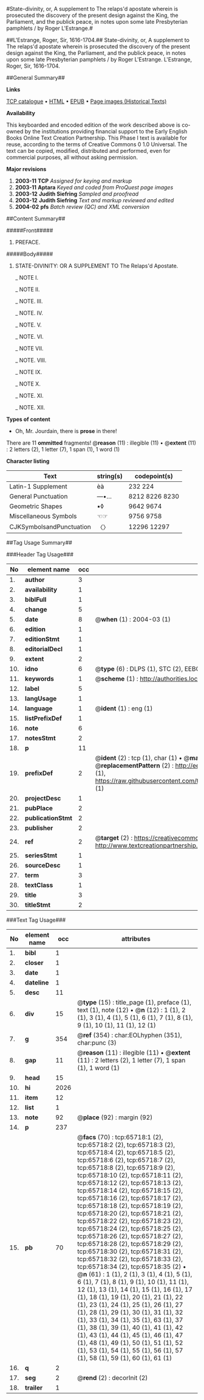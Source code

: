 #State-divinity, or, A supplement to The relaps'd apostate wherein is prosecuted the discovery of the present design against the King, the Parliament, and the publick peace, in notes upon some late Presbyterian pamphlets / by Roger L'Estrange.#

##L'Estrange, Roger, Sir, 1616-1704.##
State-divinity, or, A supplement to The relaps'd apostate wherein is prosecuted the discovery of the present design against the King, the Parliament, and the publick peace, in notes upon some late Presbyterian pamphlets / by Roger L'Estrange.
L'Estrange, Roger, Sir, 1616-1704.

##General Summary##

**Links**

[TCP catalogue](http://www.ota.ox.ac.uk/tcp/)  • 
[HTML](http://tei.it.ox.ac.uk/tcp/Texts-HTML/free/A47/A47922.html)  • 
[EPUB](http://tei.it.ox.ac.uk/tcp/Texts-EPUB/free/A47/A47922.epub) • 
[Page images (Historical Texts)](https://data.historicaltexts.jisc.ac.uk/view?pubId=eebo-12683979e&pageId=eebo-12683979e-65718-1)

**Availability**

This keyboarded and encoded edition of the
	       work described above is co-owned by the institutions
	       providing financial support to the Early English Books
	       Online Text Creation Partnership. This Phase I text is
	       available for reuse, according to the terms of Creative
	       Commons 0 1.0 Universal. The text can be copied,
	       modified, distributed and performed, even for
	       commercial purposes, all without asking permission.

**Major revisions**

1. __2003-11__ __TCP__ *Assigned for keying and markup*
1. __2003-11__ __Aptara__ *Keyed and coded from ProQuest page images*
1. __2003-12__ __Judith Siefring__ *Sampled and proofread*
1. __2003-12__ __Judith Siefring__ *Text and markup reviewed and edited*
1. __2004-02__ __pfs__ *Batch review (QC) and XML conversion*

##Content Summary##

#####Front#####

1. PREFACE.

#####Body#####

1. STATE-DIVINITY:
OR
A SUPPLEMENT
TO
The Relaps'd Apostate.

    _ NOTE I.

    _ NOTE II.

    _ NOTE. III.

    _ NOTE. IV.

    _ NOTE. V.

    _ NOTE. VI.

    _ NOTE VII.

    _ NOTE. VIII.

    _ NOTE IX.

    _ NOTE X.

    _ NOTE. XI.

    _ NOTE. XII.

**Types of content**

  * Oh, Mr. Jourdain, there is **prose** in there!

There are 11 **ommitted** fragments! 
 @__reason__ (11) : illegible (11)  •  @__extent__ (11) : 2 letters (2), 1 letter (7), 1 span (1), 1 word (1)

**Character listing**


|Text|string(s)|codepoint(s)|
|---|---|---|
|Latin-1 Supplement|èà|232 224|
|General Punctuation|—•…|8212 8226 8230|
|Geometric Shapes|▪◊|9642 9674|
|Miscellaneous Symbols|☜☞|9756 9758|
|CJKSymbolsandPunctuation|〈〉|12296 12297|

##Tag Usage Summary##

###Header Tag Usage###

|No|element name|occ|attributes|
|---|---|---|---|
|1.|__author__|3||
|2.|__availability__|1||
|3.|__biblFull__|1||
|4.|__change__|5||
|5.|__date__|8| @__when__ (1) : 2004-03 (1)|
|6.|__edition__|1||
|7.|__editionStmt__|1||
|8.|__editorialDecl__|1||
|9.|__extent__|2||
|10.|__idno__|6| @__type__ (6) : DLPS (1), STC (2), EEBO-CITATION (1), OCLC (1), VID (1)|
|11.|__keywords__|1| @__scheme__ (1) : http://authorities.loc.gov/ (1)|
|12.|__label__|5||
|13.|__langUsage__|1||
|14.|__language__|1| @__ident__ (1) : eng (1)|
|15.|__listPrefixDef__|1||
|16.|__note__|6||
|17.|__notesStmt__|2||
|18.|__p__|11||
|19.|__prefixDef__|2| @__ident__ (2) : tcp (1), char (1)  •  @__matchPattern__ (2) : ([0-9\-]+):([0-9IVX]+) (1), (.+) (1)  •  @__replacementPattern__ (2) : http://eebo.chadwyck.com/downloadtiff?vid=$1&page=$2 (1), https://raw.githubusercontent.com/textcreationpartnership/Texts/master/tcpchars.xml#$1 (1)|
|20.|__projectDesc__|1||
|21.|__pubPlace__|2||
|22.|__publicationStmt__|2||
|23.|__publisher__|2||
|24.|__ref__|2| @__target__ (2) : https://creativecommons.org/publicdomain/zero/1.0/ (1), http://www.textcreationpartnership.org/docs/. (1)|
|25.|__seriesStmt__|1||
|26.|__sourceDesc__|1||
|27.|__term__|3||
|28.|__textClass__|1||
|29.|__title__|3||
|30.|__titleStmt__|2||


###Text Tag Usage###

|No|element name|occ|attributes|
|---|---|---|---|
|1.|__bibl__|1||
|2.|__closer__|1||
|3.|__date__|1||
|4.|__dateline__|1||
|5.|__desc__|11||
|6.|__div__|15| @__type__ (15) : title_page (1), preface (1), text (1), note (12)  •  @__n__ (12) : 1 (1), 2 (1), 3 (1), 4 (1), 5 (1), 6 (1), 7 (1), 8 (1), 9 (1), 10 (1), 11 (1), 12 (1)|
|7.|__g__|354| @__ref__ (354) : char:EOLhyphen (351), char:punc (3)|
|8.|__gap__|11| @__reason__ (11) : illegible (11)  •  @__extent__ (11) : 2 letters (2), 1 letter (7), 1 span (1), 1 word (1)|
|9.|__head__|15||
|10.|__hi__|2026||
|11.|__item__|12||
|12.|__list__|1||
|13.|__note__|92| @__place__ (92) : margin (92)|
|14.|__p__|237||
|15.|__pb__|70| @__facs__ (70) : tcp:65718:1 (2), tcp:65718:2 (2), tcp:65718:3 (2), tcp:65718:4 (2), tcp:65718:5 (2), tcp:65718:6 (2), tcp:65718:7 (2), tcp:65718:8 (2), tcp:65718:9 (2), tcp:65718:10 (2), tcp:65718:11 (2), tcp:65718:12 (2), tcp:65718:13 (2), tcp:65718:14 (2), tcp:65718:15 (2), tcp:65718:16 (2), tcp:65718:17 (2), tcp:65718:18 (2), tcp:65718:19 (2), tcp:65718:20 (2), tcp:65718:21 (2), tcp:65718:22 (2), tcp:65718:23 (2), tcp:65718:24 (2), tcp:65718:25 (2), tcp:65718:26 (2), tcp:65718:27 (2), tcp:65718:28 (2), tcp:65718:29 (2), tcp:65718:30 (2), tcp:65718:31 (2), tcp:65718:32 (2), tcp:65718:33 (2), tcp:65718:34 (2), tcp:65718:35 (2)  •  @__n__ (61) : 1 (1), 2 (1), 3 (1), 4 (1), 5 (1), 6 (1), 7 (1), 8 (1), 9 (1), 10 (1), 11 (1), 12 (1), 13 (1), 14 (1), 15 (1), 16 (1), 17 (1), 18 (1), 19 (1), 20 (1), 21 (1), 22 (1), 23 (1), 24 (1), 25 (1), 26 (1), 27 (1), 28 (1), 29 (1), 30 (1), 31 (1), 32 (1), 33 (1), 34 (1), 35 (1), 63 (1), 37 (1), 38 (1), 39 (1), 40 (1), 41 (1), 42 (1), 43 (1), 44 (1), 45 (1), 46 (1), 47 (1), 48 (1), 49 (1), 50 (1), 51 (1), 52 (1), 53 (1), 54 (1), 55 (1), 56 (1), 57 (1), 58 (1), 59 (1), 60 (1), 61 (1)|
|16.|__q__|2||
|17.|__seg__|2| @__rend__ (2) : decorInit (2)|
|18.|__trailer__|1||
